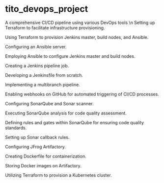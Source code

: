 # tito_devops_project

A comprehensive CI/CD pipeline using various DevOps tools \n
Setting up Terraform to facilitate infrastructure provisioning.

Using Terraform to provision Jenkins master, build nodes, and Ansible.

Configuring an Ansible server.

Employing Ansible to configure Jenkins master and build nodes.

Creating a Jenkins pipeline job.

Developing a Jenkinsfile from scratch.

Implementing a multibranch pipeline.

Enabling webhooks on GitHub for automated triggering of CI/CD processes.

Configuring SonarQube and Sonar scanner.

Executing SonarQube analysis for code quality assessment.

Defining rules and gates within SonarQube for ensuring code quality standards.

Setting up Sonar callback rules.

Configuring JFrog Artifactory.

Creating Dockerfile for containerization.

Storing Docker images on Artifactory.

Utilizing Terraform to provision a Kubernetes cluster.


